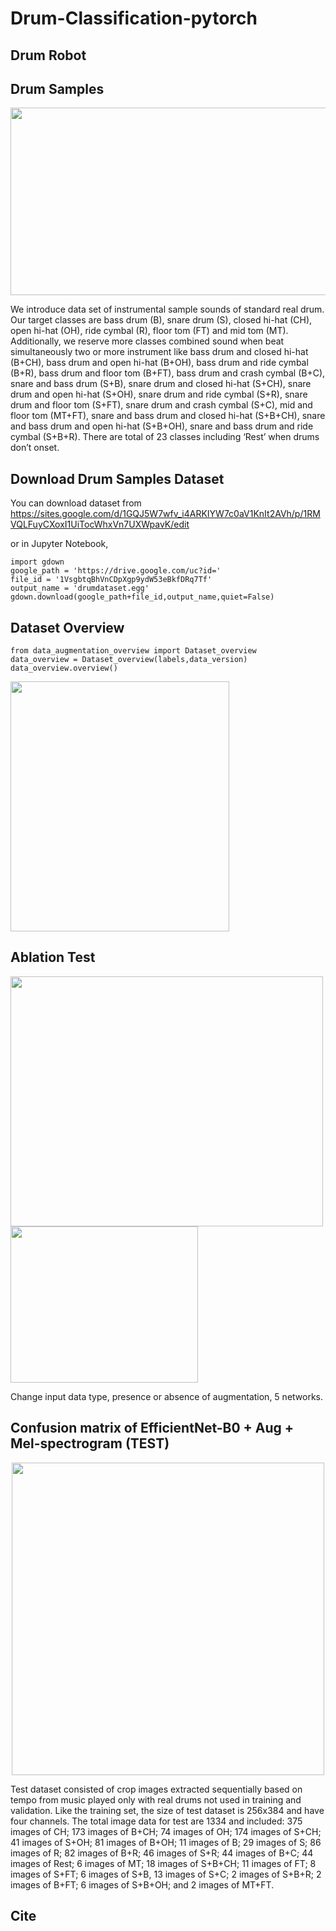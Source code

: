 # Drum-Classification-pytorch
## Drum Robot

## Drum Samples
<p align="center"><img src=https://user-images.githubusercontent.com/19663575/121455748-f7f74700-c9df-11eb-9e77-37af6dabf36a.png width="600" height="300"></>

We introduce data set of instrumental sample sounds of standard real drum.  Our target classes are bass drum (B), snare drum (S), closed hi-hat (CH), open hi-hat (OH), ride cymbal (R), floor tom (FT) and mid tom (MT). Additionally, we reserve more classes combined sound when beat simultaneously two or more instrument like bass drum and closed hi-hat (B+CH), bass drum and open hi-hat (B+OH), bass drum and ride cymbal (B+R), bass drum and floor tom (B+FT), bass drum and crash cymbal (B+C), snare and bass drum (S+B), snare drum and closed hi-hat (S+CH), snare drum and open hi-hat (S+OH), snare drum and ride cymbal (S+R), snare drum and floor tom (S+FT), snare drum and crash cymbal (S+C), mid and floor tom (MT+FT), snare and bass drum and closed hi-hat (S+B+CH), snare and bass drum and open hi-hat (S+B+OH), snare and bass drum and ride cymbal (S+B+R). There are total of 23 classes including ‘Rest’ when drums don’t onset. 

## Download Drum Samples Dataset
You can download dataset from https://sites.google.com/d/1GQJ5W7wfv_i4ARKIYW7c0aV1KnIt2AVh/p/1RMVQLFuyCXoxI1UiTocWhxVn7UXWpavK/edit

or in Jupyter Notebook,

~~~
import gdown 
google_path = 'https://drive.google.com/uc?id=' 
file_id = '1VsgbtqBhVnCDpXgp9ydW53eBkfDRq7Tf' 
output_name = 'drumdataset.egg' 
gdown.download(google_path+file_id,output_name,quiet=False)
~~~

## Dataset Overview
~~~
from data_augmentation_overview import Dataset_overview
data_overview = Dataset_overview(labels,data_version)
data_overview.overview()
~~~
<img src=https://user-images.githubusercontent.com/19663575/121461034-04cc6880-c9e9-11eb-8483-75e1b9c0502d.JPG width="350" height="400">

## Ablation Test

<img src=https://user-images.githubusercontent.com/19663575/121988568-894a2d00-cdd5-11eb-9982-bd800d01b997.png width="500" height="400"><img src=https://user-images.githubusercontent.com/19663575/122017243-c0800480-cdfc-11eb-9ff1-d57ffe3f9a7c.png width="300" height="250">

Change input data type, presence or absence of augmentation, 5 networks.

## Confusion matrix of EfficientNet-B0 + Aug + Mel-spectrogram (TEST)

<p align="center"><img src=https://user-images.githubusercontent.com/19663575/121989057-6bc99300-cdd6-11eb-8ffb-4bcfd5643039.png width="500" height="500"></>

Test dataset consisted of crop images extracted sequentially based on tempo from music played only with real drums not used in training and validation. Like the training set, the size of test dataset is 256x384 and have four channels. The total image data for test are 1334 and included: 375 images of CH; 173 images of B+CH; 74 images of OH; 174 images of S+CH; 41 images of S+OH; 81 images of B+OH; 11 images of B; 29 images of S; 86 images of R; 82 images of B+R; 46 images of S+R; 44 images of B+C; 44 images of Rest; 6 images of MT; 18 images of S+B+CH; 11 images of FT; 8 images of S+FT; 6 images of S+B, 13 images of S+C; 2 images of S+B+R; 2 images of B+FT; 6 images of S+B+OH; and 2 images of MT+FT. 
## Cite
